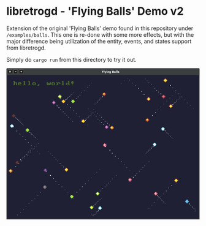 # libretrogd - 'Flying Balls' Demo v2

Extension of the original 'Flying Balls' demo found in this repository under `/examples/balls`. This one is re-done
with some more effects, but with the major difference being utilization of the entity, events, and states support from
libretrogd.

Simply do `cargo run` from this directory to try it out.

![](screenshot.png)
